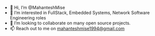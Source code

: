 - 👋 Hi, I’m @MahanteshMise
- 👀 I’m interested in FullStack, Embedded Systems, Network Software Engineering roles
- 💞️ I’m looking to collaborate on many open source projects.
- 📫 Reach out to me on mahanteshmise1994@gmail.com

<!---
MahanteshMise/MahanteshMise is a ✨ special ✨ repository because its `README.md` (this file) appears on your GitHub profile.
You can click the Preview link to take a look at your changes.
--->
